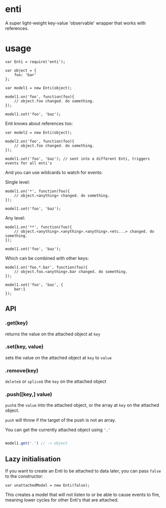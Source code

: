 # enti

A super light-weight key-value 'observable' wrapper that works with references.

# usage

```
var Enti = require('enti');

var object = {
    foo: 'bar'
};

var model1 = new Enti(object);

model1.on('foo', function(foo){
    // object.foo changed. do something.
});

model1.set('foo', 'baz');
```

Enti knows about references too:


```
var model2 = new Enti(object);

model2.on('foo', function(foo){
    // object.foo changed. do something.
});

model1.set('foo', 'baz'); // sent into a different Enti, triggers events for all enti's
```

And you can use wildcards to watch for events:

Single level:
```
model1.on('*', function(foo){
    // object.<anything> changed. do something.
});

model1.set('foo', 'baz');
```

Any level:
```
model1.on('**', function(foo){
    // object.<anything>.<anything>.<anything>.<etc...> changed. do something.
});

model1.set('foo', 'baz');
```

Which can be combined with other keys:


```
model1.on('foo.*.bar', function(foo){
    // object.foo.<anything>.bar changed. do something.
});

model1.set('foo', 'baz', {
    bar:1
});
```

## API

### .get(key)

returns the value on the attached object at `key`

### .set(key, value)

sets the value on the attached object at `key` to `value`

### .remove(key)

`delete`s or `splice`s the `key` on the attached object

### .push([key,] value)

`push`s the `value` into the attached object, or the array at `key` on the attached object.

`push` will throw if the target of the push is not an array.

You can get the currently attached object using `'.'`

```javascript

model1.get('.') // -> object

```

## Lazy initialisation

If you want to create an Enti to be attached to data later, you can pass `false` to the constructor:

```
var unattachedModel = new Enti(false);
```

This creates a model that will not listen to or be able to cause events to fire, meaning lower cycles for other Enti's that are attached.